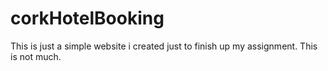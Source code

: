 # corkHotelBooking
This is just a simple website i created just to finish up my assignment. This is not much.
